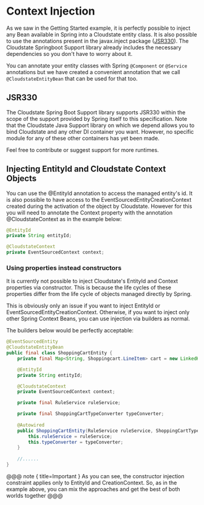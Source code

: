 # Context Injection

As we saw in the Getting Started example, it is perfectly possible to inject any Bean available in Spring into a 
Cloudstate entity class.
It is also possible to use the annotations present in the javax.inject package 
([JSR330](https://jcp.org/en/jsr/detail?id=330)). 
The Cloudstate Springboot Support library already includes the necessary dependencies so you don't have to worry about it.

You can annotate your entity classes with Spring `@Component` or `@Service` annotations but we have created a convenient 
annotation that we call `@CloudstateEntityBean` that can be used for that too.

## JSR330

The Cloudstate Spring Boot Support library supports JSR330 within the scope of the support provided by Spring itself to 
this specification.
Note that the Cloudstate Java Support library on which we depend allows you to bind Cloudstate and any other DI container 
you want. However, no specific module for any of these other containers has yet been made.

Feel free to contribute or suggest support for more runtimes.

## Injecting EntityId and Cloudstate Context Objects

You can use the @EntityId annotation to access the managed entity's id.
It is also possible to have access to the EventSourcedEntityCreationContext created during the activation of the object 
by Cloudstate. However for this you will need to annotate the Context property with the annotation @CloudstateContext 
as in the example below:

```java
@EntityId
private String entityId;

@CloudstateContext
private EventSourcedContext context;
```

### Using properties instead constructors

It is currently not possible to inject Cloudstate's EntityId and Context properties via constructor. 
This is because the life cycles of these properties differ from the life cycle of objects managed directly by Spring.

This is obviously only an issue if you want to inject EntityId or EventSourcedEntityCreationContext.
Otherwise, if you want to inject only other Spring Context Beans, you can use injection via builders as normal.

The builders below would be perfectly acceptable:

```java
@EventSourcedEntity
@CloudstateEntityBean
public final class ShoppingCartEntity {
    private final Map<String, Shoppingcart.LineItem> cart = new LinkedHashMap<>();

    @EntityId
    private String entityId;

    @CloudstateContext
    private EventSourcedContext context;

    private final RuleService ruleService;

    private final ShoppingCartTypeConverter typeConverter;
    
    @Autowired
    public ShoppingCartEntity(RuleService ruleService, ShoppingCartTypeConverter typeConverter){
        this.ruleService = ruleService;
        this.typeConverter = typeConverter;
    }
    
    //......
}
```
@@@ note { title=Important } As you can see, the constructor injection constraint applies only to EntityId and CreationContext. 
So, as in the example above, you can mix the approaches and get the best of both worlds together @@@

